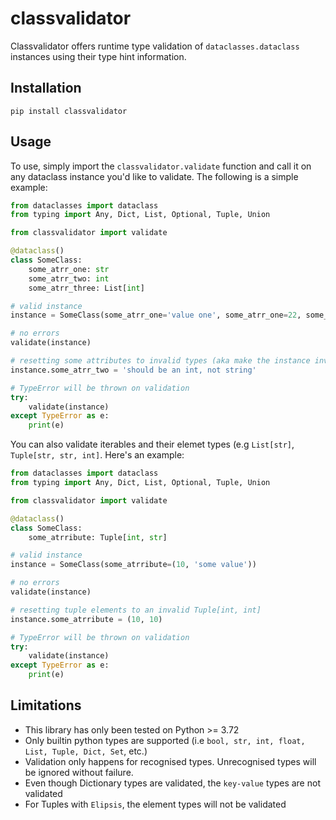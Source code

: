 # classvalidator

Classvalidator offers runtime type validation of `dataclasses.dataclass` instances using their type hint information.

## Installation

`pip install classvalidator`

## Usage

To use, simply import the `classvalidator.validate` function and call it on any dataclass instance you'd like to validate. The following is a simple example:

```python
from dataclasses import dataclass
from typing import Any, Dict, List, Optional, Tuple, Union

from classvalidator import validate

@dataclass()
class SomeClass:
    some_atrr_one: str
    some_atrr_two: int
    some_atrr_three: List[int]

# valid instance
instance = SomeClass(some_atrr_one='value one', some_atrr_one=22, some_atrr_three=[1, 2])

# no errors
validate(instance)

# resetting some attributes to invalid types (aka make the instance invalid)
instance.some_atrr_two = 'should be an int, not string'

# TypeError will be thrown on validation
try:
    validate(instance)
except TypeError as e:
    print(e)
```

You can also validate iterables and their elemet types (e.g `List[str]`, `Tuple[str, str, int]`. Here's an example:

```python
from dataclasses import dataclass
from typing import Any, Dict, List, Optional, Tuple, Union

from classvalidator import validate

@dataclass()
class SomeClass:
    some_atrribute: Tuple[int, str]

# valid instance
instance = SomeClass(some_atrribute=(10, 'some value'))

# no errors
validate(instance)

# resetting tuple elements to an invalid Tuple[int, int]
instance.some_atrribute = (10, 10)

# TypeError will be thrown on validation
try:
    validate(instance)
except TypeError as e:
    print(e)
```

## Limitations

- This library has only been tested on Python >= 3.72
- Only builtin python types are supported (i.e `bool, str, int, float, List, Tuple, Dict, Set`, etc.)
- Validation only happens for recognised types. Unrecognised types will be ignored without failure.
- Even though Dictionary types are validated, the `key-value` types are not validated
- For Tuples with `Elipsis`, the element types will not be validated
